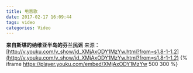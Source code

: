 ```yaml
---
title: 甩葱歌
date: 2017-02-17 16:09:44
tags: video
categories: Video
---
```

**来自斯堪的纳维亚半岛的芬兰民谣**
来源：[http://v.youku.com/v_show/id_XMjAxODY1MzYw.html?from=s1.8-1-1.2](http://v.youku.com/v_show/id_XMjAxODY1MzYw.html?from=s1.8-1-1.2)
{% iframe https://player.youku.com/embed/XMjAxODY1MzYw 500 300 %}
